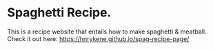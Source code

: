 # Spaghetti Recipe.

This is a recipe website that entails how to make spaghetti & meatball.
Check it out here: https://hnrykene.github.io/spag-recipe-page/
